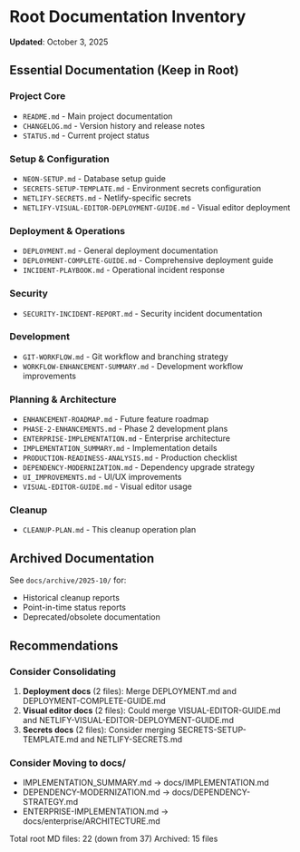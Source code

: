 # Root Documentation Inventory

**Updated**: October 3, 2025

## Essential Documentation (Keep in Root)

### Project Core
- `README.md` - Main project documentation
- `CHANGELOG.md` - Version history and release notes
- `STATUS.md` - Current project status

### Setup & Configuration
- `NEON-SETUP.md` - Database setup guide
- `SECRETS-SETUP-TEMPLATE.md` - Environment secrets configuration
- `NETLIFY-SECRETS.md` - Netlify-specific secrets
- `NETLIFY-VISUAL-EDITOR-DEPLOYMENT-GUIDE.md` - Visual editor deployment

### Deployment & Operations
- `DEPLOYMENT.md` - General deployment documentation
- `DEPLOYMENT-COMPLETE-GUIDE.md` - Comprehensive deployment guide
- `INCIDENT-PLAYBOOK.md` - Operational incident response

### Security
- `SECURITY-INCIDENT-REPORT.md` - Security incident documentation

### Development
- `GIT-WORKFLOW.md` - Git workflow and branching strategy
- `WORKFLOW-ENHANCEMENT-SUMMARY.md` - Development workflow improvements

### Planning & Architecture
- `ENHANCEMENT-ROADMAP.md` - Future feature roadmap
- `PHASE-2-ENHANCEMENTS.md` - Phase 2 development plans
- `ENTERPRISE-IMPLEMENTATION.md` - Enterprise architecture
- `IMPLEMENTATION_SUMMARY.md` - Implementation details
- `PRODUCTION-READINESS-ANALYSIS.md` - Production checklist
- `DEPENDENCY-MODERNIZATION.md` - Dependency upgrade strategy
- `UI_IMPROVEMENTS.md` - UI/UX improvements
- `VISUAL-EDITOR-GUIDE.md` - Visual editor usage

### Cleanup
- `CLEANUP-PLAN.md` - This cleanup operation plan

## Archived Documentation

See `docs/archive/2025-10/` for:
- Historical cleanup reports
- Point-in-time status reports  
- Deprecated/obsolete documentation

## Recommendations

### Consider Consolidating
1. **Deployment docs** (2 files): Merge DEPLOYMENT.md and DEPLOYMENT-COMPLETE-GUIDE.md
2. **Visual editor docs** (2 files): Could merge VISUAL-EDITOR-GUIDE.md and NETLIFY-VISUAL-EDITOR-DEPLOYMENT-GUIDE.md
3. **Secrets docs** (2 files): Consider merging SECRETS-SETUP-TEMPLATE.md and NETLIFY-SECRETS.md

### Consider Moving to docs/
- IMPLEMENTATION_SUMMARY.md → docs/IMPLEMENTATION.md
- DEPENDENCY-MODERNIZATION.md → docs/DEPENDENCY-STRATEGY.md
- ENTERPRISE-IMPLEMENTATION.md → docs/enterprise/ARCHITECTURE.md

Total root MD files: 22 (down from 37)
Archived: 15 files

